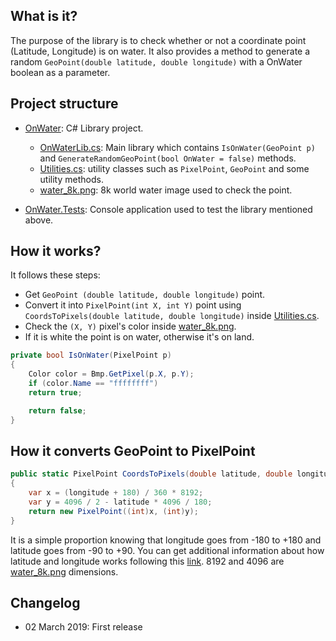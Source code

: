 ## What is it?
The purpose of the library is to check whether or not a coordinate point (Latitude, Longitude) is on water. It also provides a method to generate a random `GeoPoint(double latitude, double longitude)` with a OnWater boolean as a parameter.

## Project structure
- [OnWater](/OnWater/): C# Library project.
	- [OnWaterLib.cs](/OnWater/OnWaterLib.cs): Main library which contains `IsOnWater(GeoPoint p)` and `GenerateRandomGeoPoint(bool OnWater = false)` methods.
	- [Utilities.cs](/OnWater/Utilities.cs): utility classes such as `PixelPoint`, `GeoPoint` and some utility methods.
	- [water_8k.png](/OnWater/water_8k.png): 8k world water image used to check the point.

- [OnWater.Tests](/OnWater.Tests/): Console application used to test the library mentioned above.

## How it works?
It follows these steps:
- Get `GeoPoint (double latitude, double longitude)` point.
- Convert it into `PixelPoint(int X, int Y)` point using `CoordsToPixels(double latitude, double longitude)` inside [Utilities.cs](/OnWater/Utilities.cs).
- Check the `(X, Y)` pixel's color inside [water_8k.png](/OnWater/water_8k.png).
- If it is white the point is on water, otherwise it's on land.

```csharp
private bool IsOnWater(PixelPoint p)
{
    Color color = Bmp.GetPixel(p.X, p.Y);
    if (color.Name == "ffffffff")
	return true;

    return false;
}
```

## How it converts GeoPoint to PixelPoint

```csharp
public static PixelPoint CoordsToPixels(double latitude, double longitude)
{
	var x = (longitude + 180) / 360 * 8192;
	var y = 4096 / 2 - latitude * 4096 / 180;
	return new PixelPoint((int)x, (int)y);
}
```
It is a simple proportion knowing that longitude goes from -180 to +180 and latitude goes from -90 to +90. You can get additional information about how latitude and longitude works following this [link](https://journeynorth.org/tm/LongitudeIntro.html). 8192 and 4096 are [water_8k.png](/OnWater/water_8k.png) dimensions.

## Changelog
- 02 March 2019: First release
